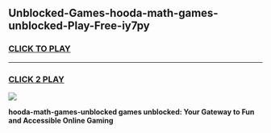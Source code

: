 
## Unblocked-Games-hooda-math-games-unblocked-Play-Free-iy7py
<h3>
<a href="https://premium76.site?title=hooda-math-games-unblocked&ref=23A">CLICK TO PLAY</a></h3>
<hr>

<h3>
<a href="https://premium76.site?title=hooda-math-games-unblocked&ref=23A">CLICK 2 PLAY</a>
  
</h3>

<a href="https://premium76.site?title=hooda-math-games-unblocked&ref=23A"><img src="https://clearcache.store/games.png"></a>


**hooda-math-games-unblocked games unblocked: Your Gateway to Fun and Accessible Online Gaming**
